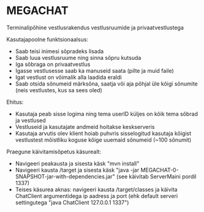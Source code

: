 # MEGACHAT
Terminalipõhine vestlusrakendus vestlusruumide ja privaatvestlustega
 
Kasutajapoolne funktsionaalsus:
* Saab teisi inimesi sõpradeks lisada
* Saab luua vestlusruume ning sinna sõpru kutsuda
* Iga sõbraga on privaatvestlus
* Igasse vestlusesse saab ka manuseid saata (pilte ja muid faile)
* Igat vestlust on võimalik alla laadida eraldi
* Saab otsida sõnumeid märksõna, saatja või aja põhjal üle kõigi sõnumite (neis vestlustes, kus sa sees oled)

Ehitus:
* Kasutaja peab sisse logima ning tema userID küljes on kõik tema sõbrad ja vestlused
* Vestluseid ja kasutajate andmeid hoitakse keskserveris
* Kasutaja arvutis olev klient hoiab puhvris sisselogitud kasutaja kõigist vestlustest mõistliku koguse kõige uuemaid sõnumeid (~100 sõnumit)

Praegune käivitamisõpetus käsurealt:
* Navigeeri peakausta ja sisesta käsk "mvn install"
* Navigeeri kausta /target ja sisesta käsk "java -jar MEGACHAT-0-SNAPSHOT-jar-with-dependencies.jar" (see käivitab ServerMaini pordil 1337)
* Teises käsurea aknas: navigeeri kausta /target/classes ja käivita ChatClient argumentidega ip aadress ja port (ehk default serveri settingutega "java ChatClient 127.0.0.1 1337")
